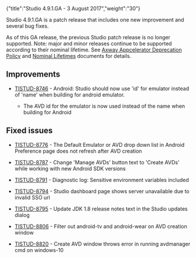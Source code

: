 {"title":"Studio 4.9.1.GA - 3 August 2017","weight":"30"} 

Studio 4.9.1.GA is a patch release that includes one new improvement and several bug fixes.

As of this GA release, the previous Studio patch release is no longer supported. Note: major and minor releases continue to be supported according to their nominal lifetime. See [Axway Appcelerator Deprecation Policy](/docs/appc/AMPLIFY_Appcelerator_Services_Overview/Axway_Appcelerator_Deprecation_Policy/) and [Nominal Lifetimes](/docs/appc/AMPLIFY_Appcelerator_Services_Overview/Axway_Appcelerator_Product_Lifecycle/#NominalLifetimes) documents for details.

## Improvements

*   [TISTUD-8746](https://jira.appcelerator.org/browse/TISTUD-8746) - Android: Studio should now use 'id' for emulator instead of 'name' when building for android emulator.
    
    *   The AVD id for the emulator is now used instead of the name when building for Android
        

## Fixed issues

*   [TISTUD-8776](https://jira.appcelerator.org/browse/TISTUD-8776) - The Default Emulator or AVD drop down list in Android Preference page does not refresh after AVD creation
    
*   [TISTUD-8787](https://jira.appcelerator.org/browse/TISTUD-8787) - Change 'Manage AVDs' button text to 'Create AVDs' while working with new Android SDK versions
    
*   [TISTUD-8791](https://jira.appcelerator.org/browse/TISTUD-8791) - Diagnostic log: Sensitive environment variables included
    
*   [TISTUD-8794](https://jira.appcelerator.org/browse/TISTUD-8794) - Studio dashboard page shows server unavailable due to invalid SSO url
    
*   [TISTUD-8795](https://jira.appcelerator.org/browse/TISTUD-8795) - Update JDK 1.8 release notes text in the Studio updates dialog
    
*   [TISTUD-8806](https://jira.appcelerator.org/browse/TISTUD-8806) - Filter out android-tv and android-wear on AVD creation window
    
*   [TISTUD-8820](https://jira.appcelerator.org/browse/TISTUD-8820) - Create AVD window throws error in running avdmanager cmd on windows-10